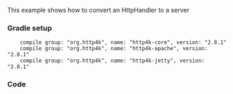 This example shows how to convert an HttpHandler to a server

### Gradle setup
```
    compile group: "org.http4k", name: "http4k-core", version: "2.8.1"
    compile group: "org.http4k", name: "http4k-apache", version: "2.8.1"
    compile group: "org.http4k", name: "http4k-jetty", version: "2.8.1"
```

### Code
<script src="http://gist-it.appspot.com/https://github.com/http4k/http4k/blob/master/src/docs/cookbook/container_integration/example.kt"></script>
